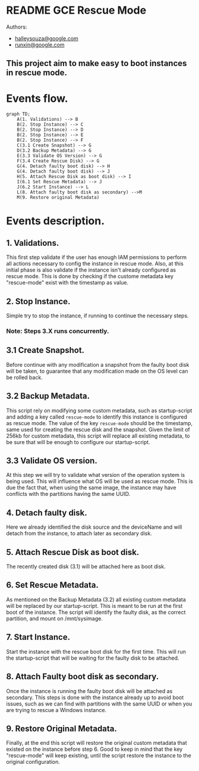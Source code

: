 # README GCE Rescue Mode 
Authors:
- halleysouza@google.com
- runxin@google.com

## This project aim to make easy to boot instances in rescue mode.

# Events flow.

```mermaid
graph TD;
    A(1. Validations) --> B
    B(2. Stop Instance) --> C
    B(2. Stop Instance) --> D
    B(2. Stop Instance) --> E
    B(2. Stop Instance) --> F
    C(3.1 Create Snapshot) --> G
    D(3.2 Backup Metadata) --> G
    E(3.3 Validate OS Version) --> G
    F(3.4 Create Rescue Disk) --> G
    G(4. Detach faulty boot disk) --> H
    G(4. Detach faulty boot disk) --> J
    H(5. Attach Rescue Disk as boot disk) --> I
    I(6.1 Set Rescue Metadata) --> J
    J(6.2 Start Instance) --> L
    L(8. Attach faulty boot disk as secondary) -->M
    M(9. Restore original Metadata)

```

# Events description.

## 1. Validations.
This first step validate if the user has enough IAM permissions to perform all actions necessary to config the instance in rescue mode.
Also, at this initial phase is also validate if the instance isn't already configured as rescue mode. This is done by checking if the custome metadata key "rescue-mode" exist with the timestamp as value.

## 2. Stop Instance.
Simple try to stop the instance, if running to continue the necessary steps.

### Note: Steps 3.X runs concurrently.

## 3.1 Create Snapshot.
Before continue with any modification a snapshot from the faulty boot disk will be taken, to guarantee that any modification made on the OS level can be rolled back.

## 3.2 Backup Metadata.
This script rely on modifying some custom metadata, such as startup-script and adding a key called `rescue-mode` to identify this instance is configured as rescue mode. The value of the key `rescue-mode` should be the timestamp, same used for creating the rescue disk and the snapshot.
Given the limit of 256kb for custom metadata, this script will replace all existing metadata, to be sure that will be enough to configure our startup-script.

## 3.3 Validate OS version.
At this step we will try to validate what version of the operation system is being used. This will influence what OS will be used as rescue mode. This is due the fact that, when using the same image, the instance may have conflicts with the partitions having the same UUID.

## 4. Detach faulty disk.
Here we already identified the disk source and the deviceName and will detach from the instance, to attach later as secondary disk.

## 5. Attach Rescue Disk as boot disk.
The recently created disk (3.1) will be attached here as boot disk.

## 6. Set Rescue Metadata.
As mentioned on the Backup Metadata (3.2) all existing custom metadata will be replaced by our startup-script. This is meant to be run at the first boot of the instance. The script will identify the faulty disk, as the correct partition, and mount on /mnt/sysimage.

## 7. Start Instance.
Start the instance with the rescue boot disk for the first time. This will run the startup-script that will be waiting for the faulty disk to be attached.

## 8. Attach Faulty boot disk as secondary.
Once the instance is running the faulty boot disk will be attached as secondary. This steps is done with the instance already up to avoid boot issues, such as we can find with partitions with the same UUID or when you are trying to rescue a Windows instance.

## 9. Restore Original Metadata.
Finally, at the end this script will restore the original custom metadata that existed on the instance before step 6. Good to keep in mind that the key "rescue-mode" will keep existing, until the script restore the instance to the original configuration.